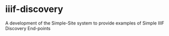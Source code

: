# iiif-discovery
A development of the Simple-Site system to provide examples of Simple IIIF Discovery End-points
